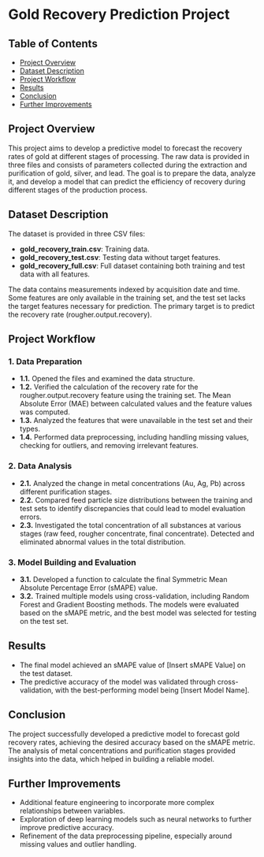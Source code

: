 # Gold Recovery Prediction Project

## Table of Contents
- [Project Overview](#project-overview)
- [Dataset Description](#dataset-description)
- [Project Workflow](#project-workflow)
- [Results](#results)
- [Conclusion](#conclusion)
- [Further Improvements](#further-improvements)

## Project Overview
This project aims to develop a predictive model to forecast the recovery rates of gold at different stages of processing. The raw data is provided in three files and consists of parameters collected during the extraction and purification of gold, silver, and lead. The goal is to prepare the data, analyze it, and develop a model that can predict the efficiency of recovery during different stages of the production process.

## Dataset Description
The dataset is provided in three CSV files:
- **gold_recovery_train.csv**: Training data.
- **gold_recovery_test.csv**: Testing data without target features.
- **gold_recovery_full.csv**: Full dataset containing both training and test data with all features.

The data contains measurements indexed by acquisition date and time. Some features are only available in the training set, and the test set lacks the target features necessary for prediction. The primary target is to predict the recovery rate (rougher.output.recovery).

## Project Workflow
### 1. Data Preparation
- **1.1.** Opened the files and examined the data structure.
- **1.2.** Verified the calculation of the recovery rate for the rougher.output.recovery feature using the training set. The Mean Absolute Error (MAE) between calculated values and the feature values was computed.
- **1.3.** Analyzed the features that were unavailable in the test set and their types.
- **1.4.** Performed data preprocessing, including handling missing values, checking for outliers, and removing irrelevant features.

### 2. Data Analysis
- **2.1.** Analyzed the change in metal concentrations (Au, Ag, Pb) across different purification stages.
- **2.2.** Compared feed particle size distributions between the training and test sets to identify discrepancies that could lead to model evaluation errors.
- **2.3.** Investigated the total concentration of all substances at various stages (raw feed, rougher concentrate, final concentrate). Detected and eliminated abnormal values in the total distribution.

### 3. Model Building and Evaluation
- **3.1.** Developed a function to calculate the final Symmetric Mean Absolute Percentage Error (sMAPE) value.
- **3.2.** Trained multiple models using cross-validation, including Random Forest and Gradient Boosting methods. The models were evaluated based on the sMAPE metric, and the best model was selected for testing on the test set.

## Results
- The final model achieved an sMAPE value of [Insert sMAPE Value] on the test dataset.
- The predictive accuracy of the model was validated through cross-validation, with the best-performing model being [Insert Model Name].

## Conclusion
The project successfully developed a predictive model to forecast gold recovery rates, achieving the desired accuracy based on the sMAPE metric. The analysis of metal concentrations and purification stages provided insights into the data, which helped in building a reliable model.

## Further Improvements
- Additional feature engineering to incorporate more complex relationships between variables.
- Exploration of deep learning models such as neural networks to further improve predictive accuracy.
- Refinement of the data preprocessing pipeline, especially around missing values and outlier handling.
